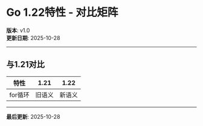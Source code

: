 # Go 1.22特性 - 对比矩阵

**版本**: v1.0  
**更新日期**: 2025-10-28

---

## 与1.21对比

| 特性 | 1.21 | 1.22 |
|------|------|------|
| for循环 | 旧语义 | 新语义 |

---

**最后更新**: 2025-10-28

